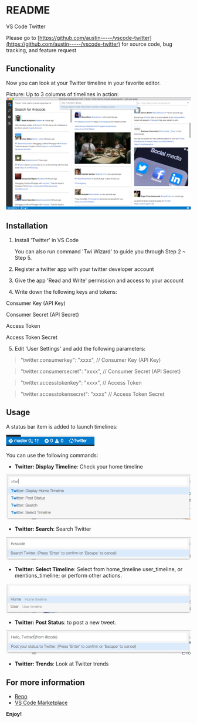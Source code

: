 # README

VS Code Twitter

Please go to [https://github.com/austin-----/vscode-twitter](https://github.com/austin-----/vscode-twitter) for source code, bug tracking, and feature request

## Functionality
Now you can look at your Twitter timeline in your favorite editor.

Picture: Up to 3 columns of timelines in action:
![3 Column](screenshots/3_columns.png)

## Installation
1. Install 'Twitter' in VS Code

   You can also run command 'Twi Wizard' to guide you through Step 2 ~ Step 5.

2. Register a twitter app with your twitter developer account
3. Give the app 'Read and Write' permission and access to your account
4. Write down the following keys and tokens:

 Consumer Key (API Key)
 
 Consumer Secret (API Secret)
 
 Access Token
 
 Access Token Secret

5. Edit 'User Settings' and add the following parameters:

>    "twitter.consumerkey": "xxxx", // Consumer Key (API Key) 

>    "twitter.consumersecret": "xxxx", // Consumer Secret (API Secret)

>    "twitter.accesstokenkey": "xxxx", // Access Token

>    "twitter.accesstokensecret": "xxxx" // Access Token Secret
    

## Usage
A status bar item is added to launch timelines:

![statusbar](screenshots/statusbar.png)

You can use the following commands:

* **Twitter: Display Timeline**: Check your home timeline

![commands](screenshots/commands.png)

* **Twitter: Search**: Search Twitter

![search](screenshots/search.png)

* **Twitter: Select Timeline**: Select from home_timeline user_timeline, or mentions_timeline; or perform other actions.

![select](screenshots/select.png)

* **Twitter: Post Status**: to post a new tweet.

![post](screenshots/post.png)

* **Twitter: Trends**: Look at Twitter trends

## For more information
* [Repo](https://github.com/austin-----/vscode-twitter)
* [VS Code Marketplace](https://marketplace.visualstudio.com/items/austin.a-vscode-twitter)

**Enjoy!**

